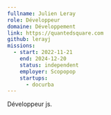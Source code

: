 ```yaml
---
fullname: Julien Leray
role: Développeur
domaine: Développement
link: https://quantedsquare.com
github: lerayj
missions:
  - start: 2022-11-21
    end: 2024-12-20
    status: independent
    employer: Scopopop
    startups:
      - docurba
---
```

Développeur js.